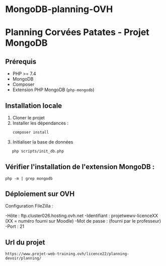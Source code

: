 # MongoDB-planning-OVH
# Planning Corvées Patates - Projet MongoDB

## Prérequis
- PHP >= 7.4
- MongoDB
- Composer
- Extension PHP MongoDB (`php-mongodb`)

## Installation locale
1. Cloner le projet
2. Installer les dépendances :
   ```bash
   composer install
   ```
3. Initialiser la base de données
```bash
   php scripts/init_db.php
```

## Vérifier l'installation de l'extension MongoDB :
```
php -m | grep mongodb
```

## Déploiement sur OVH

Configuration FileZilla :

-Hôte : ftp.cluster026.hosting.ovh.net
-Identifiant : projetwewv-licenceXX (XX = numéro fourni sur Moodle)
-Mot de passe : (fourni par le professeur)
-Port : 21

## Url du projet
```
https://www.projet-web-training.ovh/licence22/planning-devoir/planning/
```
